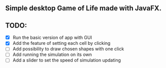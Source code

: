 ## Simple desktop Game of Life made with JavaFX.

## TODO:

- [x] Run the basic version of app with GUI
- [x] Add the feature of setting each cell by clicking
- [ ] Add possibility to draw chosen shapes with one click
- [ ] Add running the simulation on its own
- [ ] Add a slider to set the speed of simulation updating
